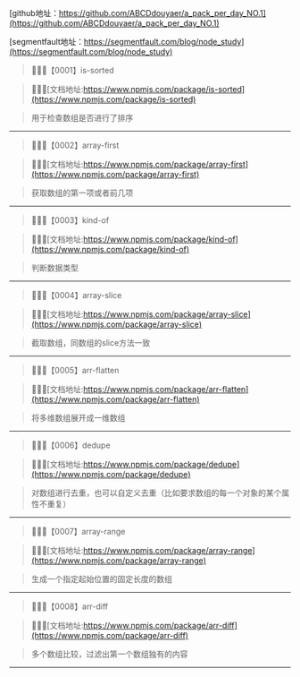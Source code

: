 
[github地址：https://github.com/ABCDdouyaer/a_pack_per_day_NO.1](https://github.com/ABCDdouyaer/a_pack_per_day_NO.1)

[segmentfault地址：https://segmentfault.com/blog/node_study](https://segmentfault.com/blog/node_study)

>🐝🐝🐝【0001】is-sorted

>🐝🐝🐝[文档地址:https://www.npmjs.com/package/is-sorted](https://www.npmjs.com/package/is-sorted)

>用于检查数组是否进行了排序

---------

>🐸🐸🐸【0002】array-first

>🐸🐸🐸[文档地址:https://www.npmjs.com/package/array-first](https://www.npmjs.com/package/array-first)

>获取数组的第一项或者前几项

---------

>🐞🐞🐞【0003】kind-of

>🐞🐞🐞[文档地址:https://www.npmjs.com/package/kind-of](https://www.npmjs.com/package/kind-of)

>判断数据类型

---------

>🐠🐠🐠【0004】array-slice

>🐠🐠🐠[文档地址:https://www.npmjs.com/package/array-slice](https://www.npmjs.com/package/array-slice)

>截取数组，同数组的slice方法一致

---------

>🎋🎋🎋【0005】arr-flatten

>🎋🎋🎋[文档地址:https://www.npmjs.com/package/arr-flatten](https://www.npmjs.com/package/arr-flatten)

>将多维数组展开成一维数组

---------

>🌺🌺🌺【0006】dedupe

>🌺🌺🌺[文档地址:https://www.npmjs.com/package/dedupe](https://www.npmjs.com/package/dedupe)

>对数组进行去重，也可以自定义去重（比如要求数组的每一个对象的某个属性不重复）

---------

>🐰🐰🐰【0007】array-range

>🐰🐰🐰[文档地址:https://www.npmjs.com/package/array-range](https://www.npmjs.com/package/array-range)

>生成一个指定起始位置的固定长度的数组

---------

>🐤🐤🐤【0008】arr-diff

>🐤🐤🐤[文档地址:https://www.npmjs.com/package/arr-diff](https://www.npmjs.com/package/arr-diff)

>多个数组比较，过滤出第一个数组独有的内容

---------